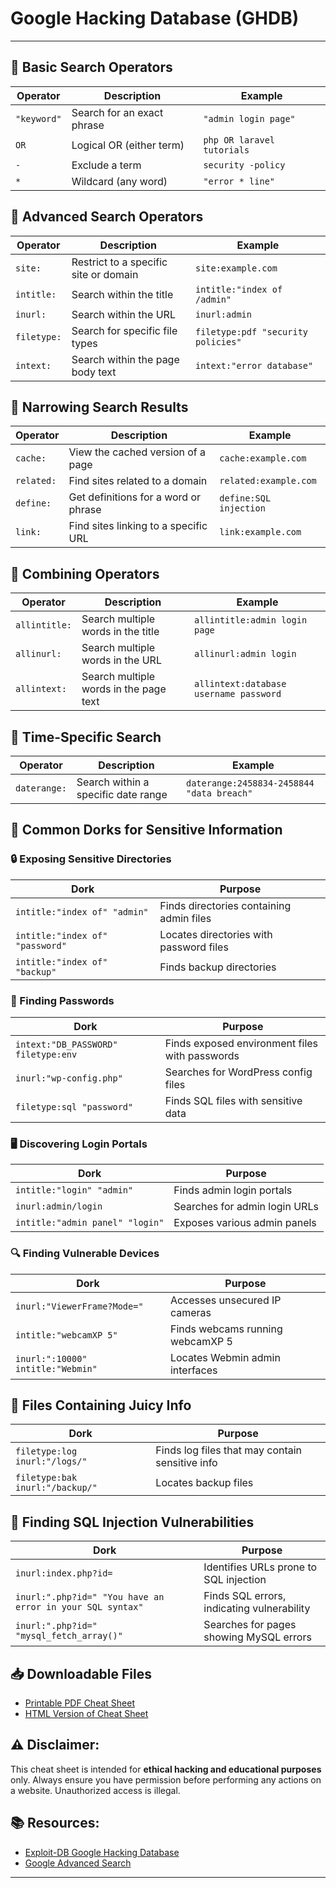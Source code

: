 
# Google Hacking Database (GHDB)

---

## 📌 Basic Search Operators

| Operator                 | Description                                | Example                        |
|--------------------------|--------------------------------------------|--------------------------------|
| `"keyword"`              | Search for an exact phrase                 | `"admin login page"`           |
| `OR`                     | Logical OR (either term)                   | `php OR laravel tutorials`     |
| `-`                      | Exclude a term                             | `security -policy`             |
| `*`                      | Wildcard (any word)                        | `"error * line"`               |



## 📌 Advanced Search Operators

| Operator                 | Description                                | Example                                        |
|--------------------------|--------------------------------------------|------------------------------------------------|
| `site:`                  | Restrict to a specific site or domain      | `site:example.com`                             |
| `intitle:`               | Search within the title                    | `intitle:"index of /admin"`                    |
| `inurl:`                 | Search within the URL                      | `inurl:admin`                                  |
| `filetype:`              | Search for specific file types             | `filetype:pdf "security policies"`             |
| `intext:`                | Search within the page body text           | `intext:"error database"`                      |


## 📌 Narrowing Search Results

| Operator                 | Description                                | Example                                        |
|--------------------------|--------------------------------------------|------------------------------------------------|
| `cache:`                 | View the cached version of a page          | `cache:example.com`                            |
| `related:`               | Find sites related to a domain             | `related:example.com`                          |
| `define:`                | Get definitions for a word or phrase       | `define:SQL injection`                         |
| `link:`                  | Find sites linking to a specific URL       | `link:example.com`                             |



## 📌 Combining Operators

| Operator                 | Description                                | Example                                        |
|--------------------------|--------------------------------------------|------------------------------------------------|
| `allintitle:`            | Search multiple words in the title         | `allintitle:admin login page`                  |
| `allinurl:`              | Search multiple words in the URL           | `allinurl:admin login`                         |
| `allintext:`             | Search multiple words in the page text     | `allintext:database username password`         |



## 📌 Time-Specific Search

| Operator                 | Description                                | Example                                        |
|--------------------------|--------------------------------------------|------------------------------------------------|
| `daterange:`             | Search within a specific date range        | `daterange:2458834-2458844 "data breach"`      |



## 📌 Common Dorks for Sensitive Information

### 🔒 Exposing Sensitive Directories

| Dork                                | Purpose                                     |
|-------------------------------------|---------------------------------------------|
| `intitle:"index of" "admin"`        | Finds directories containing admin files    |
| `intitle:"index of" "password"`     | Locates directories with password files     |
| `intitle:"index of" "backup"`       | Finds backup directories                    |

### 🔑 Finding Passwords

| Dork                                | Purpose                                     |
|-------------------------------------|---------------------------------------------|
| `intext:"DB_PASSWORD" filetype:env` | Finds exposed environment files with passwords |
| `inurl:"wp-config.php"`             | Searches for WordPress config files         |
| `filetype:sql "password"`           | Finds SQL files with sensitive data         |

### 🖥 Discovering Login Portals

| Dork                                | Purpose                                     |
|-------------------------------------|---------------------------------------------|
| `intitle:"login" "admin"`           | Finds admin login portals                   |
| `inurl:admin/login`                 | Searches for admin login URLs               |
| `intitle:"admin panel" "login"`     | Exposes various admin panels                |

### 🔍 Finding Vulnerable Devices

| Dork                                | Purpose                                     |
|-------------------------------------|---------------------------------------------|
| `inurl:"ViewerFrame?Mode="`         | Accesses unsecured IP cameras               |
| `intitle:"webcamXP 5"`              | Finds webcams running webcamXP 5            |
| `inurl:":10000" intitle:"Webmin"`   | Locates Webmin admin interfaces             |



## 📌 Files Containing Juicy Info

| Dork                                | Purpose                                     |
|-------------------------------------|---------------------------------------------|
| `filetype:log inurl:"/logs/"`       | Finds log files that may contain sensitive info |
| `filetype:bak inurl:"/backup/"`     | Locates backup files                       |



## 📌 Finding SQL Injection Vulnerabilities

| Dork                                | Purpose                                     |
|-------------------------------------|---------------------------------------------|
| `inurl:index.php?id=`               | Identifies URLs prone to SQL injection      |
| `inurl:".php?id=" "You have an error in your SQL syntax"` | Finds SQL errors, indicating vulnerability |
| `inurl:".php?id=" "mysql_fetch_array()"` | Searches for pages showing MySQL errors   |


## 📥 Downloadable Files

- [Printable PDF Cheat Sheet](cheat_sheet.pdf)
- [HTML Version of Cheat Sheet](cheat_sheet.html)


## ⚠️ **Disclaimer:**
This cheat sheet is intended for **ethical hacking and educational purposes** only. Always ensure you have permission before performing any actions on a website. Unauthorized access is illegal.



## 📚 **Resources:**
- [Exploit-DB Google Hacking Database](https://www.exploit-db.com/google-hacking-database)
- [Google Advanced Search](https://www.google.com/advanced_search)

---
